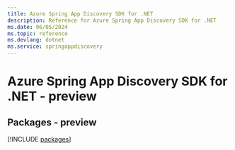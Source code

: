 ```yaml
---
title: Azure Spring App Discovery SDK for .NET
description: Reference for Azure Spring App Discovery SDK for .NET
ms.date: 06/05/2024
ms.topic: reference
ms.devlang: dotnet
ms.service: springappdiscovery
---
```

# Azure Spring App Discovery SDK for .NET - preview
## Packages - preview
[!INCLUDE [packages](spring-app-discovery-index.md)]